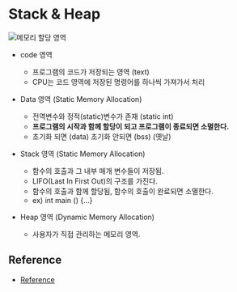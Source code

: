 # Stack & Heap

![메모리 할당 영역](https://user-images.githubusercontent.com/105041834/210197033-346e91a3-fede-4491-8ac6-fb5879f825cd.jpg)

- code 영역
  - 프로그램의 코드가 저장되는 영역 (text)
  - CPU는 코드 영역에 저장된 명령어를 하나씩 가져가서 처리

- Data 영역 (Static Memory Allocation)
  - 전역변수와 정적(static)변수가 존재 (static int)
  - **프로그램의 시작과 함께 할당이 되고 프로그램이 종료되면 소멸한다.**
  - 초기화 되면 (data) 초기화 안되면 (bss) (옛날)

- Stack 영역 (Static Memory Allocation)
  - 함수의 호출과 그 내부 매개 변수들이 저장됨.
  - LIFO(Last In First Out)의 구조를 가진다.
  - 함수의 호출과 함께 할당됨, 함수의 호출이 완료되면 소멸한다.
  - ex) int main () {...}

- Heap 영역 (Dynamic Memory Allocation)
  - 사용자가 직접 관리하는 메모리 영역.

## Reference
- [Reference](https://junghyun100.github.io/%ED%9E%99-%EC%8A%A4%ED%83%9D%EC%B0%A8%EC%9D%B4%EC%A0%90/)